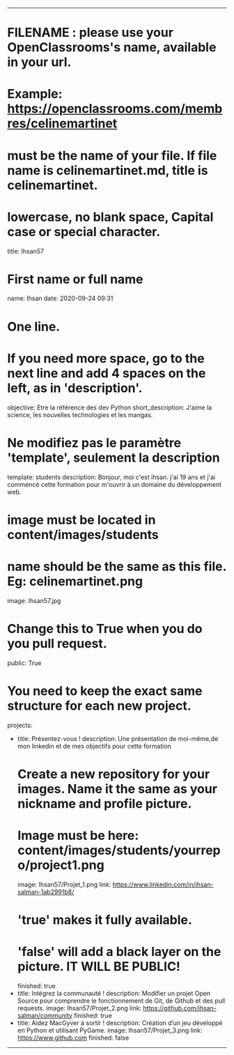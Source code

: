 ---

# FILENAME : please use your OpenClassrooms's name, available in your url.
# Example: https://openclassrooms.com/membres/celinemartinet
# must be the name of your file. If file name is celinemartinet.md, title is celinemartinet.
# lowercase, no blank space, Capital case or special character.
title: Ihsan57

# First name or full name
name: Ihsan
date: 2020-09-24 09:31

# One line.
# If you need more space, go to the next line and add 4 spaces on the left, as in 'description'.
objective: Etre la référence des dev Python
short_description: J'aime la science, les nouvelles technologies et les mangas.

# Ne modifiez pas le paramètre 'template', seulement la description
template: students
description:
   Bonjour, moi c'est ihsan. j'ai 19 ans et j'ai commencé cette formation pour m'ouvrir à un domaine du développement web.

# image must be located in content/images/students
# name should be the same as this file. Eg: celinemartinet.png
image: Ihsan57.jpg

# Change this to True when you do you pull request.
public: True

# You need to keep the exact same structure for each new project.
projects:
  - title: Présentez-vous !
    description: Une présentation de moi-même,de mon linkedin et de mes objectifs pour cette formation
    # Create a new repository for your images. Name it the same as your nickname and profile picture.
    # Image must be here: content/images/students/yourrepo/project1.png
    image: Ihsan57/Projet_1.png
    link: https://www.linkedin.com/in/ihsan-salman-1ab2991b8/
    # 'true' makes it fully available.
    # 'false' will add a black layer on the picture. IT WILL BE PUBLIC!
    finished: true
  - title: Intégrez la communauté !
    description: Modifier un projet Open Source pour comprendre le fonctionnement de Git, de Github et des pull requests. 
    image: Ihsan57/Projet_2.png
    link: https://github.com/ihsan-salman/community
    finished: true
  - title: Aidez MacGyver à sortir !
    description: Création d’un jeu développé en Python et utilisant PyGame.
    image: Ihsan57/Projet_3.png
    link: https://www.github.com
    finished: false
---